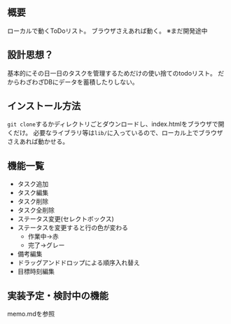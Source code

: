 ## 概要
ローカルで動くToDoリスト。
ブラウザさえあれば動く。
※まだ開発途中
## 設計思想？
基本的にその日一日のタスクを管理するためだけの使い捨てのtodoリスト。
だからわざわざDBにデータを蓄積したりしない。
## インストール方法
```git clone```するかディレクトリごとダウンロードし、index.htmlをブラウザで開くだけ。
必要なライブラリ等は```lib/```に入っているので、ローカル上でブラウザさえあれば動かせる。
## 機能一覧
- タスク追加
- タスク編集
- タスク削除
- タスク全削除
- ステータス変更(セレクトボックス)
- ステータスを変更すると行の色が変わる
  - 作業中→赤
  - 完了→グレー
- 備考編集
- ドラッグアンドドロップによる順序入れ替え
- 目標時刻編集
## 実装予定・検討中の機能
memo.mdを参照